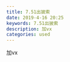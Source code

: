 ```yaml
---
title: 7.51出披索
date: 2019-4-16 20:25
keywords: 7.51出披索
description: 加vx
categories: used
---
```

<td class="t_f" id="postmessage_3521262">

加vx<br/>
<br/>
<img alt="" border="0" class="zoom" data-cf-modified-9846cb72338c795e9b31dc08-="" file="http://www.flw.ph/data/appbyme/upload/image/201904/16/QBoIYyF1eeL8.jpg" id="aimg_D3b5J" lazyloadthumb="1" onclick="" onmouseover="" src="http://www.flw.ph/data/appbyme/upload/image/201904/16/QBoIYyF1eeL8.jpg"/><br/>
</td>
